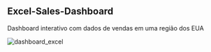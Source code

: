 ## Excel-Sales-Dashboard
Dashboard interativo com dados de vendas em uma região dos EUA

![dashboard_excel](https://user-images.githubusercontent.com/62942296/199062919-870b5b4e-d820-4ed5-bf55-03625663be85.png)
